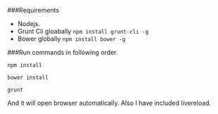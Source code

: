 ###Requirements

- Nodejs.
- Grunt Cli gloabally `npm install grunt-cli -g`
- Bower globally `npm install bower -g`


###Run commands in following order.

`npm install`

`bower install`

`grunt`

And it will open browser automatically. Also I have included livereload.
